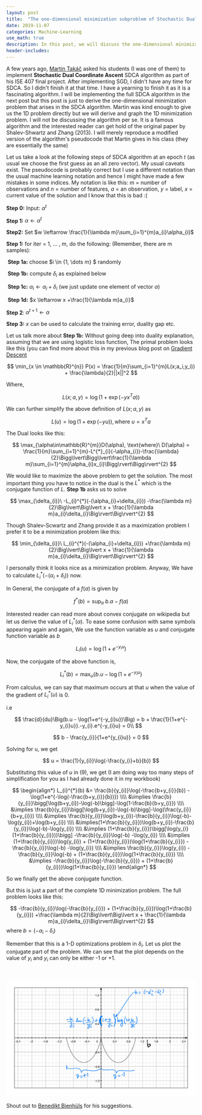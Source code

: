 ```yaml
---
layout: post
title:  "The one-dimensional minimization subproblem of Stochastic Dual Coordinate Ascent (SDCA) Algorithm"
date: 2019-11-07
categories: Machine-Learning
use_math: true
description: In this post, we will discuss the one-dimensional minimization problem that is a crucial step in the SDCA algorithm.
header-includes:
---
```



A few years ago, [Martin Takáč](http://mtakac.com/) asked his students (I was one of them) to implement **Stochastic Dual Coordinate Ascent** SDCA algorithm as part of his ISE 407 final project. After implementing SGD, I didn't have any time for SDCA. So I didn't finish it at that time.  I have a yearning to  finish it as it is a fascinating algorithm. I will be implementing the full SDCA algorithm in the next post but this post is just to derive the one-dimensional minimization  problem that arises in the SDCA algorithm.  Martin was kind enough to give us the 1D problem directly but we will derive and graph the 1D minimization problem. I will not be discussing the algorithm per se. It is a famous algorithm and the interested reader can get hold of the original paper by Shalev-Shwartz and Zhang (2013). I will merely reproduce a modified version of the algorithm's pseudocode that Martin gives in his class (they are essentially the same)  

Let us take a look at  the following steps of SDCA algorithm at an epoch $t$ (as usual we choose the first guess as an all zero vector). My usual caveats exist. The pseudocode is probably correct but I use a different notation than the usual machine learning notation and hence I might have made a few mistakes in some indices. My notation is like this: $m$ = number of observations and $n$ = number of features, $a$ = an observation, $y$ = label, $x$ = current value of the solution and I know that this is bad :(  

**Step 0:** Input: $\alpha^{t}$

**Step 1:**  $\alpha \leftarrow \alpha^{t}$

**Step2:** Set $w \leftarrow \frac{1}{\lambda m}\sum_{i=1}^{m}a_{i}\alpha_{i}$

**Step 1:**  for iter = 1, ... , m, do the following:  (Remember, there are m samples):

​	   **Step 1a:** choose $i \in \{1, \dots m\} $ randomly

​	   **Step 1b:** compute $\delta_{i}$ as explained below  

​	   **Step 1c:** $\alpha_{i} \leftarrow \alpha_{i} + \delta_{i}$ (we just update one element of vector $\alpha$)

​	   **Step 1d:** $x \leftarrow x +\frac{1}{\lambda m}a_{i}$ 

**Step 2**:      $\alpha^{t+1} \gets \alpha$

**Step 3:** $x$ can be used to calculate the training error, duality gap etc.

Let us talk more about **Step 1b:** Without going deep into duality explanation, assuming that we are using logistic loss function,  The primal problem looks like this (you can find more about this in my previous blog post on [Gradient Descent](https://www.cgudapati.com/sparsematrices/2019/08/29/Supervised-Learning-Gradient_descent.html)


$$
\min_{x \in \mathbb{R}^{n}} P(x) = \frac{1}{m}\sum_{i=1}^{m}L(x;a_i,y_i)) + \frac{\lambda}{2}||x||^2
$$


Where,


$$
L(x; a,y) = \log(1+\exp(-yx^{T}a))
$$


We can further simplify the above definition of $L(x;a,y)$ as


$$
L(u) = \log(1+\exp(-yu)), \text{where } u = x^{T}a
$$



The Dual looks like this: 


$$
\max_{\alpha\in\mathbb{R}^{m}}D(\alpha), \text{where}\  D(\alpha) = \frac{1}{m}\sum_{i=1}^{m}-L^{*}_{i}(-\alpha_{i})-\frac{\lambda}{2}\Bigg\lvert\Bigg\lvert\frac{1}{\lambda m}\sum_{i=1}^{m}\alpha_{i}x_{i}\Bigg\rvert\Bigg\rvert^{2}
$$


We would like to maximize the above problem to get the solution. The most important thing you have to notice in the dual is the $L^{*}$ which is the conjugate function of $L$.  **Step 1b** asks us to solve


$$
\max_{\delta_{i}}\  -L_{i}^{*}(-(\alpha_{i}+\delta_{i})) -\frac{\lambda m}{2}\Big\lvert\Big\lvert x + \frac{1}{\lambda m}a_{i}\delta_{i}\Big\rvert\Big\rvert^{2}
$$


Though Shalev-Scwartz and Zhang provide it as a maximization problem I prefer it to be a minimization problem like this:


$$
\min_{\delta_{i}}\  L_{i}^{*}(-(\alpha_{i}+\delta_{i})) +\frac{\lambda m}{2}\Big\lvert\Big\lvert x + \frac{1}{\lambda m}a_{i}\delta_{i}\Big\rvert\Big\rvert^{2}
$$



I personally think it looks nice as a minimization problem. Anyway, We have to calculate $L_{i}^{*}(-(\alpha_{i}+\delta_{i}))$ now.

In General, the conjugate of a $f(a)$ is given by 


$$
f^{*}(b) = \sup_{a}\  b.a - f(a)
$$


Interested reader can read more about convex conjugate on wikipedia but let us derive the value of $L_{i}^{*}(\alpha)$.  To ease some confusion with same symbols appearing again and again,  We use the  function variable as $u$ and conjugate function variable as $b$


$$
L_{i}(u) = \log(1+e^{-y_{i}u})
$$


Now, the conjugate of the above function is,


$$
L_{i}^{*}(b) = \max_{u} \{b.u - \log(1+e^{-y_{i}u}\}
$$



From calculus, we can say that maximum occurs at that $u$ when the value of the gradient of $L_{i}^{*}(u)$ is 0.

i.e

 
$$
\frac{d}{du}\Big(b.u - \log(1+e^{-y_{i}u})\Big) = b + \frac{1}{1+e^{-y_{i}u}}.-y_{i}.e^{-y_{i}u} = 0\\
$$

$$
b - \frac{y_{i}}{1+e^{y_{i}u}} = 0
$$



Solving for u, we get


$$
u = \frac{1}{y_{i}}\log(-\frac{y_{i}+b}{b})
$$


Substituting this value of $u$ in (9), we get (I am doing way too many steps of simplification for you as I had already done it in my workbook)


$$
\begin{align*}
    L_{i}^{*}(b) &= \frac{b}{y_{i}}\log(-\frac{b+y_{i}}{b}) -\log(1+e^{-\log(-\frac{b+y_{i}}{b})}) \\\\
                 &\implies \frac{b}{y_{i}}\bigg[\log(b+y_{i})-\log(-b)\bigg]-\log(1-\frac{b}{b+y_{i}}) \\\\
                 &\implies \frac{b}{y_{i}}\bigg[\log(b+y_{i})-\log(-b)\bigg]-\log(\frac{y_{i}}{b+y_{i}}) \\\\
                 &\implies \frac{b}{y_{i}}\log(b+y_{i})-\frac{b}{y_{i}}\log(-b)-\log(y_{i})+\log(b+y_{i}) \\\\
                 &\implies(1+\frac{b}{y_{i}})\log(b+y_{i})-\frac{b}{y_{i}}\log(-b)-\log(y_{i}) \\\\
                 &\implies (1+\frac{b}{y_{i}})\bigg[\log(y_{i}(1+\frac{b}{y_{i}}))\bigg] -\frac{b}{y_{i}}\log(-b) -\log(y_{i}) \\\\
                 &\implies (1+\frac{b}{y_{i}})\log(y_{i}) + (1+\frac{b}{y_{i}})\log(1+\frac{b}{y_{i}}) -\frac{b}{y_{i}}\log(-b) -\log(y_{i}) \\\\
                 &\implies \frac{b}{y_{i}}\log(y_{i}) -\frac{b}{y_{i}}\log(-b) + (1+\frac{b}{y_{i}})\log(1+\frac{b}{y_{i}}) \\\\
                 &\implies -\frac{b}{y_{i}}\log(-\frac{b}{y_{i}}) + (1+\frac{b}{y_{i}})\log(1+\frac{b}{y_{i}})
  \end{align*}
$$

So we finally get the above conjugate function. 

But this is just a part of the complete 1D minimization problem. The full problem looks like this:


$$
-\frac{b}{y_{i}}\log(-\frac{b}{y_{i}}) + (1+\frac{b}{y_{i}})\log(1+\frac{b}{y_{i}}) +\frac{\lambda m}{2}\Big\lvert\Big\lvert x + \frac{1}{\lambda m}a_{i}\delta_{i}\Big\rvert\Big\rvert^{2}
$$
where $b = (-\alpha_{i}-\delta_{i})$



Remember that this is a 1-D optimizations problem in $\delta_{i}$. Let us plot the conjugate part of the problem.  We can see that the plot depends on the value of $y_{i}$  and $y_{i}$ can only  be either -1 or +1.  



​	

![Plot of the conjugate function of log-loss function](https://raw.githubusercontent.com/CGudapati/cgudapati.github.io/master/assets/img/SDCAConjugatePart.jpg)

 

Shout out to [Benedikt Bienhüls](https://it.linkedin.com/in/benedikt-bienh%C3%BCls-5615a2167) for his suggestions. 